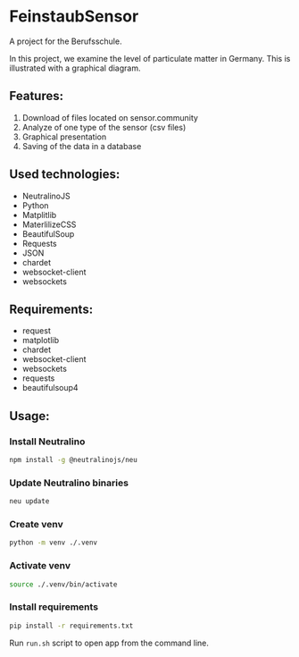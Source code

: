 # FeinstaubSensor

A project for the Berufsschule.

In this project, we examine the level of particulate matter in Germany.
This is illustrated with a graphical diagram.

## Features:

1. Download of files located on sensor.community
2. Analyze of one type of the sensor (csv files)
3. Graphical presentation
4. Saving of the data in a database


## Used technologies:

- NeutralinoJS
- Python
- Matplitlib
- MaterlilizeCSS
- BeautifulSoup
- Requests
- JSON
- chardet
- websocket-client
- websockets


## Requirements:

- request
- matplotlib
- chardet
- websocket-client
- websockets
- requests
- beautifulsoup4


## Usage:

### Install Neutralino

```sh
npm install -g @neutralinojs/neu
```

### Update Neutralino binaries

```sh
neu update
```

### Create venv

```sh
python -m venv ./.venv
```

### Activate venv

```sh
source ./.venv/bin/activate 
```

### Install requirements

```bash
pip install -r requirements.txt
```


Run `run.sh` script to open app from the command line.
